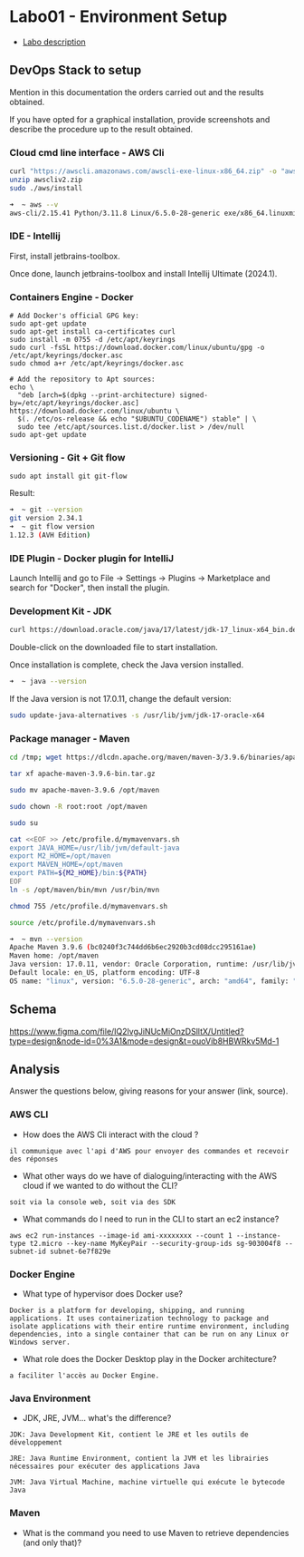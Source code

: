 # Labo01 - Environment Setup

* [Labo description](https://cpnv-es-ngy.gitbook.io/vir1/labs/labo01-environment-setup)

## DevOps Stack to setup

Mention in this documentation the orders carried out and the results obtained.

If you have opted for a graphical installation, provide screenshots and describe the procedure up to the result obtained.

### Cloud cmd line interface - AWS Cli

```bash
curl "https://awscli.amazonaws.com/awscli-exe-linux-x86_64.zip" -o "awscliv2.zip"
unzip awscliv2.zip
sudo ./aws/install
```

```bash
➜  ~ aws --v  
aws-cli/2.15.41 Python/3.11.8 Linux/6.5.0-28-generic exe/x86_64.linuxmint.21 prompt/off

```

### IDE - Intellij

First, install jetbrains-toolbox.

Once done, launch jetbrains-toolbox and install Intellij Ultimate (2024.1).

### Containers Engine - Docker

```
# Add Docker's official GPG key:
sudo apt-get update
sudo apt-get install ca-certificates curl
sudo install -m 0755 -d /etc/apt/keyrings
sudo curl -fsSL https://download.docker.com/linux/ubuntu/gpg -o /etc/apt/keyrings/docker.asc
sudo chmod a+r /etc/apt/keyrings/docker.asc

# Add the repository to Apt sources:
echo \
  "deb [arch=$(dpkg --print-architecture) signed-by=/etc/apt/keyrings/docker.asc] https://download.docker.com/linux/ubuntu \
  $(. /etc/os-release && echo "$UBUNTU_CODENAME") stable" | \
  sudo tee /etc/apt/sources.list.d/docker.list > /dev/null
sudo apt-get update
```

### Versioning - Git + Git flow

```
sudo apt install git git-flow
```

Result:

```bash
➜  ~ git --version
git version 2.34.1
➜  ~ git flow version
1.12.3 (AVH Edition)
```

### IDE Plugin - Docker plugin for IntelliJ

Launch Intellij and go to File -> Settings -> Plugins -> Marketplace and search for "Docker", then install the plugin.

### Development Kit - JDK

```bash
curl https://download.oracle.com/java/17/latest/jdk-17_linux-x64_bin.deb 
```

Double-click on the downloaded file to start installation.

Once installation is complete, check the Java version installed.

```bash
➜  ~ java --version
```

If the Java version is not 17.0.11, change the default version:

```bash
sudo update-java-alternatives -s /usr/lib/jvm/jdk-17-oracle-x64
```

### Package manager - Maven

``` bash
cd /tmp; wget https://dlcdn.apache.org/maven/maven-3/3.9.6/binaries/apache-maven-3.9.6-bin.tar.gz
```

``` bash
tar xf apache-maven-3.9.6-bin.tar.gz
```

``` bash
sudo mv apache-maven-3.9.6 /opt/maven
```

``` bash
sudo chown -R root:root /opt/maven
```

``` bash
sudo su
```

``` bash
cat <<EOF >> /etc/profile.d/mymavenvars.sh
export JAVA_HOME=/usr/lib/jvm/default-java
export M2_HOME=/opt/maven
export MAVEN_HOME=/opt/maven
export PATH=${M2_HOME}/bin:${PATH}
EOF
ln -s /opt/maven/bin/mvn /usr/bin/mvn
```

``` bash
chmod 755 /etc/profile.d/mymavenvars.sh
```

``` bash
source /etc/profile.d/mymavenvars.sh
```

``` bash
➜  ~ mvn --version
Apache Maven 3.9.6 (bc0240f3c744dd6b6ec2920b3cd08dcc295161ae)
Maven home: /opt/maven
Java version: 17.0.11, vendor: Oracle Corporation, runtime: /usr/lib/jvm/jdk-17-oracle-x64
Default locale: en_US, platform encoding: UTF-8
OS name: "linux", version: "6.5.0-28-generic", arch: "amd64", family: "unix"
```

## Schema

https://www.figma.com/file/IQ2lvgJiNUcMiOnzDSlltX/Untitled?type=design&node-id=0%3A1&mode=design&t=ouoVib8HBWRkv5Md-1

## Analysis

Answer the questions below, giving reasons for your answer (link, source).

### AWS CLI

* How does the AWS Cli interact with the cloud ?

```
il communique avec l'api d'AWS pour envoyer des commandes et recevoir des réponses
```

* What other ways do we have of dialoguing/interacting with the AWS cloud if we wanted to do without the CLI?

```
soit via la console web, soit via des SDK
```

* What commands do I need to run in the CLI to start an ec2 instance?

```
aws ec2 run-instances --image-id ami-xxxxxxxx --count 1 --instance-type t2.micro --key-name MyKeyPair --security-group-ids sg-903004f8 --subnet-id subnet-6e7f829e
```

### Docker Engine

* What type of hypervisor does Docker use?

```
Docker is a platform for developing, shipping, and running applications. It uses containerization technology to package and isolate applications with their entire runtime environment, including dependencies, into a single container that can be run on any Linux or Windows server. 
```

* What role does the Docker Desktop play in the Docker architecture?

```
a faciliter l'accès au Docker Engine.
```

### Java Environment

* JDK, JRE, JVM... what's the difference?

```
JDK: Java Development Kit, contient le JRE et les outils de développement

JRE: Java Runtime Environment, contient la JVM et les librairies nécessaires pour exécuter des applications Java

JVM: Java Virtual Machine, machine virtuelle qui exécute le bytecode Java
```

### Maven

* What is the command you need to use Maven to retrieve dependencies (and only that)?

```

```


